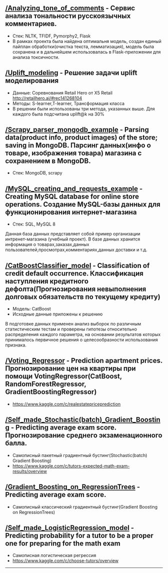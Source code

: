 ## [/Analyzing_tone_of_comments][1] - Сервис анализа тональности русскоязычных комментариев.
- Стек: NLTK, TFIDF, Pymorphy2, Flask
- В рамках проекта была найдена оптимальня модель, создан единый пайплан обработки(очистка текста, лемматизация), модель была сохранена и в дальнейшем использовалась в Flask-приложении для анализа токсичности.

## [/Uplift_modeling][2] - Решение задачи uplift моделирования
- Данные: Cоревнования Retail Hero от X5 Retail http://retailhero.ai/#rec141268104
- Методы: S-learner,T-learner, Трансформация класса
- В решении были использованы три метода, указанных выше. Для каждого была подсчитана uplift@k на 30%

## [/Scrapy_parser_mongodb_example][3] - Parsing data(product info, product images) of the store; saving in MongoDB. Парсинг данных(инфо о товаре, изображения товара) магазина с сохранением в MongoDB.
- Стек: MongoDB, scrapy

## [/MySQL_creating_and_requests_example][4] - Creating MySQL database for online store operations. Cоздание MySQL-базы данных для функционирования интернет-магазина
- Стек: SQL, MySQL 8

Данная база данных представляет собой пример организации интренет-магазина (учебный проект). В базе данных хранится информация о товарах,заказах,данных пользователей,просмотрах,комментариях,данных доставки и т.д.

## [/CatBoostClassifier_model][5] - Classification of credit default occurrence. Классификация наступления кредитного дефолта(Прогнозирования невыполнения долговых обязательств по текущему кредиту)
- Модель: CatBoost
- Исходные данные приложены к решению

В подготовке данных применен анализ выборок по различным статистическим тестам и проверены гипотезы относительно распределения каждого параметра, на основании результатов которых принималось первичное решения о целесообразности использования признака.

## [/Voting_Regressor][6] -  Prediction apartment prices. Прогнозирование цен на квартиры при помощи VotingRegressor(CatBoost, RandomForestRegressor, GradientBoostingRegressor)
- https://www.kaggle.com/c/realestatepriceprediction

## [/Self_made_Stochastic(batch)_Gradient_Boosting][7] - Predicting average exam score. Прогнозирование среднего экзаменационного балла. 
- Самописный пакетный градиентный бустинг(Stochastic(batch) Gradient Boosting)
- https://www.kaggle.com/c/tutors-expected-math-exam-results/overview

## [/Gradient_Boosting_on_RegressionTrees][8] - Predicting average exam score.
- Самописный классический градиентный бустинг(Gradient Boosting on RegressionTrees)

## [/Self_made_LogisticRegression_model][9] - Predicting probability for a tutor to be a proper one for preparing for the math exam
- Самописная логистическая регрессия
- https://www.kaggle.com/c/choose-tutors/overview

---
[1]: https://github.com/mahhets/my_projects/tree/main/Analyzing_tone_of_comments
[2]: https://github.com/mahhets/my_projects/tree/main/Uplift_modeling
[3]: https://github.com/mahhets/portfolio/tree/main/Scrapy_parser_mongodb_example(Ogo.ru)
[4]: https://github.com/mahhets/portfolio/tree/main/MySQL_creating_and_requests_example(DNS.ru)
[5]: https://github.com/mahhets/portfolio/tree/main/CatBoostClassifier_model
[6]: https://github.com/mahhets/my_projects/tree/main/Voting_Regressor
[7]: https://github.com/mahhets/my_projects/tree/main/Self_made_Stochastic(batch)_Gradient_Boosting
[8]: https://github.com/mahhets/my_projects/tree/main/Gradient_Boosting_on_RegressionTrees
[9]: https://github.com/mahhets/my_projects/tree/main/Self_made_LogisticRegression_model

